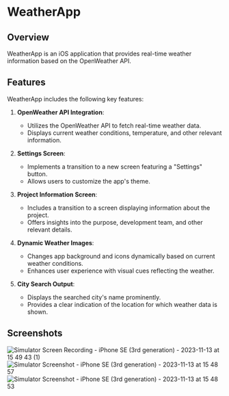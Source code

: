 # WeatherApp

## Overview

WeatherApp is an iOS application that provides real-time weather information based on the OpenWeather API. 

## Features

WeatherApp includes the following key features:

1. **OpenWeather API Integration**:
   - Utilizes the OpenWeather API to fetch real-time weather data.
   - Displays current weather conditions, temperature, and other relevant information.

2. **Settings Screen**:
   - Implements a transition to a new screen featuring a "Settings" button.
   - Allows users to customize the app's theme.

3. **Project Information Screen**:
   - Includes a transition to a screen displaying information about the project.
   - Offers insights into the purpose, development team, and other relevant details.

4. **Dynamic Weather Images**:
   - Changes app background and icons dynamically based on current weather conditions.
   - Enhances user experience with visual cues reflecting the weather.

5. **City Search Output**:
   - Displays the searched city's name prominently.
   - Provides a clear indication of the location for which weather data is shown.

## Screenshots

![Simulator Screen Recording - iPhone SE (3rd generation) - 2023-11-13 at 15 49 43 (1)](https://github.com/StasyaOmak/Test_Code-Storybord/assets/127408467/57578b5b-3b0d-46ff-a3e0-57c0e3617a7b) ![Simulator Screenshot - iPhone SE (3rd generation) - 2023-11-13 at 15 48 57](https://github.com/StasyaOmak/Test_Code-Storybord/assets/127408467/2aed66d1-40e0-4b91-af6c-d7a437df36fd) ![Simulator Screenshot - iPhone SE (3rd generation) - 2023-11-13 at 15 48 53](https://github.com/StasyaOmak/Test_Code-Storybord/assets/127408467/211b210d-6dec-4887-af9b-5ca23b4dcea9) 
